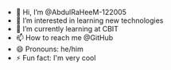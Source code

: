 - 👋 Hi, I’m @AbdulRaHeeM-122005
- 👀 I’m interested in learning new technologies
- 🌱 I’m currently learning at CBIT
- 📫 How to reach me @GitHub
- 😄 Pronouns: he/him
- ⚡ Fun fact: I'm very cool


